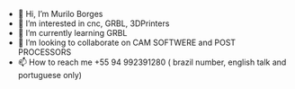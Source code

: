 - 👋 Hi, I’m Murilo Borges
- 👀 I’m interested in cnc, GRBL, 3DPrinters
- 🌱 I’m currently learning GRBL
- 💞️ I’m looking to collaborate on CAM SOFTWERE and POST PROCESSORS
- 📫 How to reach me +55 94 992391280 ( brazil number, english talk and portuguese only)

<!---
muriloborges89/muriloborges89 is a ✨ special ✨ repository because its `README.md` (this file) appears on your GitHub profile.
You can click the Preview link to take a look at your changes.
--->
